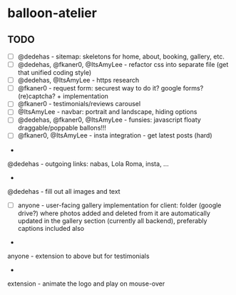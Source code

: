# balloon-atelier

## TODO

- [ ] @dedehas - sitemap: skeletons for home, about, booking, gallery, etc.
- [ ] @dedehas, @fkaner0, @ItsAmyLee - refactor css into separate file (get that unified coding style)
- [ ] @dedehas, @ItsAmyLee - https research
- [ ] @fkaner0 - request form: securest way to do it? google forms? (re)captcha? + implementation
- [ ] @fkaner0 - testimonials/reviews carousel
- [ ] @ItsAmyLee - navbar: portrait and landscape, hiding options
- [ ] @dedehas, @fkaner0, @ItsAmyLee - funsies: javascript floaty draggable/poppable ballons!!!
- [ ] @fkaner0, @ItsAmyLee - insta integration - get latest posts (hard)

*

@dedehas - outgoing links: nabas, Lola Roma, insta, ...

*

@dedehas - fill out all images and text
- [ ] anyone - user-facing gallery implementation for client: folder (google drive?) where photos added and deleted from it are automatically updated in the gallery section (currently all backend), preferably captions included also


*

anyone - extension to above but for testimonials

*

extension - animate the logo and play on mouse-over
